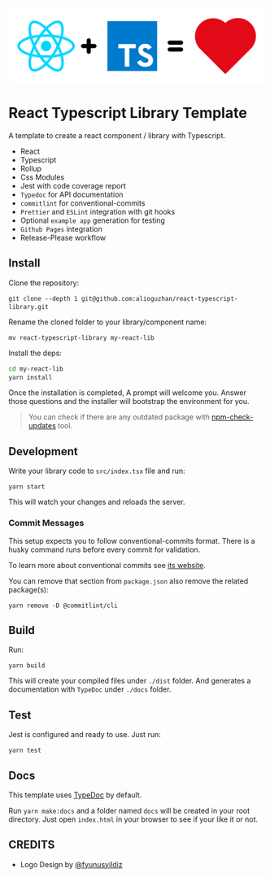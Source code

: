 <div align="center">
  <img src="./tools/tsreact.png" width="500" alt="react loves typescript">
</div>

# React Typescript Library Template

A template to create a react component / library with Typescript.

- React
- Typescript
- Rollup
- Css Modules
- Jest with code coverage report
- `Typedoc` for API documentation
- `commitlint` for conventional-commits
- `Prettier` and `ESLint` integration with git hooks
- Optional `example app` generation for testing
- `Github Pages` integration
- Release-Please workflow

## Install

Clone the repository:

```
git clone --depth 1 git@github.com:alioguzhan/react-typescript-library.git
```

Rename the cloned folder to your library/component name:

```
mv react-typescript-library my-react-lib
```

Install the deps:

```bash
cd my-react-lib
yarn install
```

Once the installation is completed, A prompt will welcome you. Answer those questions and the installer will bootstrap the environment for you.

> You can check if there are any outdated package with [npm-check-updates](https://www.npmjs.com/package/npm-check-updates) tool.

## Development

Write your library code to `src/index.tsx` file and run:

```
yarn start
```

This will watch your changes and reloads the server.

### Commit Messages

This setup expects you to follow conventional-commits format. There is a husky command runs before every commit for validation.

To learn more about conventional commits see [its website](https://www.conventionalcommits.org/en/v1.0.0/).

You can remove that section from `package.json` also remove the related package(s):

```
yarn remove -D @commitlint/cli
```

## Build

Run:

```
yarn build
```

This will create your compiled files under `./dist` folder. And generates a documentation with `TypeDoc` under `./docs` folder.

## Test

Jest is configured and ready to use. Just run:

```
yarn test
```

## Docs

This template uses [TypeDoc](https://typedoc.org/) by default.

Run `yarn make:docs` and a folder named `docs` will be created in your root directory. Just open `index.html` in your browser to see if your like it or not.

## CREDITS

- Logo Design by [@fyunusyildiz](https://github.com/fyunusyildiz)
